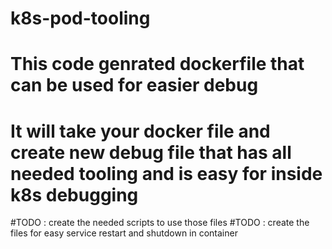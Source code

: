 # k8s-pod-tooling

# This code genrated dockerfile that can be used for easier debug
# It will take your docker file and create new debug file that has all needed tooling and is easy for inside k8s debugging

#TODO : create the needed scripts to use those files
#TODO : create the files for easy service restart and shutdown in container